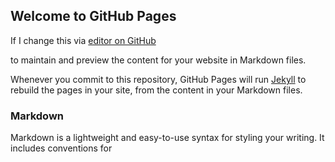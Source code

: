 ## Welcome to GitHub Pages
If I change this via 
[editor on GitHub](https://github.com/davidcherney/dmcherney.github.io/edit/gh-pages/index.md) 

to maintain and preview the content for your website in Markdown files.

Whenever you commit to this repository, GitHub Pages will run [Jekyll](https://jekyllrb.com/) to rebuild the pages in your site, from the content in your Markdown files.

### Markdown

Markdown is a lightweight and easy-to-use syntax for styling your writing. It includes conventions for

